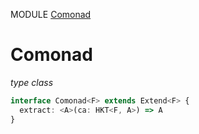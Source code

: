 MODULE [Comonad](https://github.com/gcanti/fp-ts/blob/master/src/Comonad.ts)

# Comonad

_type class_

```ts
interface Comonad<F> extends Extend<F> {
  extract: <A>(ca: HKT<F, A>) => A
}
```
